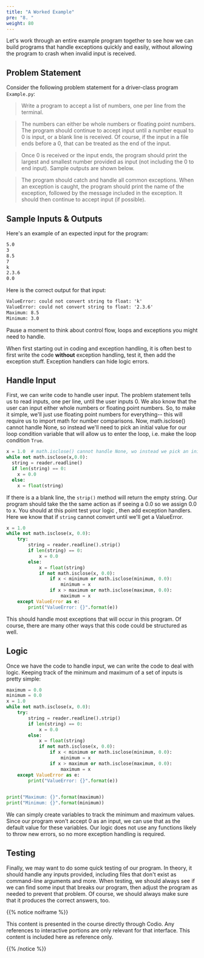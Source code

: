 ```yaml
---
title: "A Worked Example"
pre: "8. "
weight: 80
---
```


<!--{{% youtube XaDEahMnjgU %}}-->

<!--[Video Materials]({{<relref "./video">}})-->

<!-- TODO Redo Video -->

Let's work through an entire example program together to see how we can build programs that handle exceptions quickly and easily, without allowing the program to crash when invalid input is received.

## Problem Statement

Consider the following problem statement for a driver-class program `Example.py`:

> Write a program to accept a list of numbers, one per line from the terminal. 

> The numbers can either be whole numbers or floating point numbers. The program should continue to accept input until a number equal to $0$ is input, or a blank line is received. Of course, if the input in a file ends before a $0$, that can be treated as the end of the input.

> Once $0$ is received or the input ends, the program should print the largest and smallest number provided as input (not including the $0$ to end input). Sample outputs are shown below.

> The program should catch and handle all common exceptions. When an exception is caught, the program should print the name of the exception, followed by the message included in the exception. It should then continue to accept input (if possible).

## Sample Inputs & Outputs

Here's an example of an expected input for the program:

```tex
5.0
3
8.5
7
k
2.3.6
0.0
```

Here is the correct output for that input:

```tex
ValueError: could not convert string to float: 'k'
ValueError: could not convert string to float: '2.3.6'
Maximum: 8.5
Minimum: 3.0
```

Pause a moment to think about control flow, loops and exceptions you might need to handle.

When first starting out in coding and exception handling, it is often best to first write the code **without** exception handling, test it, then add the exception stuff.  Exception handlers can hide logic errors.  


## Handle Input

First, we can write code to handle user input. The problem statement tells us to read inputs, one per line, until the user inputs 0. We also know that the user can input either whole numbers or floating point numbers. So, to make it simple, we'll just use floating point numbers for everything-- this will require us to import math for number comparisons.  Now, math.isclose() cannot handle None, so instead we'll need to pick an initial value for our loop condition variable that will allow us to enter the loop, i.e. make the loop condition `True`.

```python
x = 1.0  # math.isclose() cannot handle None, wo instead we pick an initial value for x 
while not math.isclose(x,0.0):
  string = reader.readline()
  if len(string) == 0: 
    x = 0.0
  else:
    x = float(string)
```

If there is a a blank line, the `strip()` method will return the empty string.  Our program should take the the same action as if seeing a 0.0 so we assign 0.0 to x.  You should at this point test your logic , then add exception handlers.  Here we know that if `string` cannot convert until we'll get a ValueError. 

```python
x = 1.0
while not math.isclose(x, 0.0):
    try:
        string = reader.readline().strip()
        if len(string) == 0:
            x = 0.0
        else:
            x = float(string)
            if not math.isclose(x, 0.0):  
                if x < minimum or math.isclose(minimum, 0.0):
                    minimum = x
                if x > maximum or math.isclose(maximum, 0.0):
                    maximum = x
    except ValueError as e:
        print("ValueError: {}".format(e))

```

This should handle most exceptions that will occur in this program. Of course, there are many other ways that this code could be structured as well.

## Logic

Once we have the code to handle input, we can write the code to deal with logic. Keeping track of the minimum and maximum of a set of inputs is pretty simple:

```python
maximum = 0.0
minimum = 0.0
x = 1.0
while not math.isclose(x, 0.0):
    try:
        string = reader.readline().strip()
        if len(string) == 0:
            x = 0.0
        else:
            x = float(string)
            if not math.isclose(x, 0.0):  
                if x < minimum or math.isclose(minimum, 0.0):
                    minimum = x
                if x > maximum or math.isclose(maximum, 0.0):
                    maximum = x
    except ValueError as e:
        print("ValueError: {}".format(e))

    
print("Maximum: {}".format(maximum))
print("Minimum: {}".format(minimum))
```

We can simply create variables to track the minimum and maximum values. Since our program won't accept $0$ as an input, we can use that as the default value for these variables.  Our logic does not use any functions likely to throw new errors, so no more exception handling is required.

## Testing

Finally, we may want to do some quick testing of our program. In theory, it should handle any inputs provided, including files that don't exist as command-line arguments and more. When testing, we should always see if we can find some input that breaks our program, then adjust the program as needed to prevent that problem. Of course, we should always make sure that it produces the correct answers, too. 

{{% notice noiframe %}}

This content is presented in the course directly through Codio. Any references to interactive portions are only relevant for that interface. This content is included here as reference only. 

{{% /notice %}}

